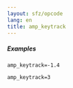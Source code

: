 ```yaml
---
layout: sfz/opcode
lang: en
title: amp_keytrack
---
```

##### Examples

```
amp_keytrack=-1.4

amp_keytrack=3
```
